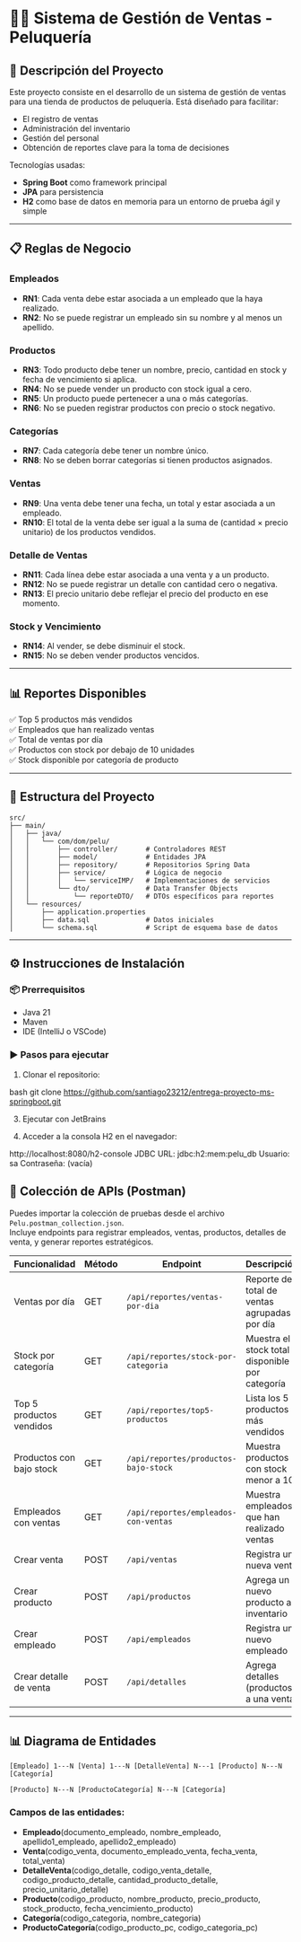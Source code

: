 
# 💇‍♀️ Sistema de Gestión de Ventas - Peluquería

## 📝 Descripción del Proyecto

Este proyecto consiste en el desarrollo de un sistema de gestión de ventas para una tienda de productos de peluquería. Está diseñado para facilitar:

- El registro de ventas  
- Administración del inventario  
- Gestión del personal  
- Obtención de reportes clave para la toma de decisiones

Tecnologías usadas:

- **Spring Boot** como framework principal  
- **JPA** para persistencia  
- **H2** como base de datos en memoria para un entorno de prueba ágil y simple

---

## 📋 Reglas de Negocio

### Empleados
- **RN1**: Cada venta debe estar asociada a un empleado que la haya realizado.  
- **RN2**: No se puede registrar un empleado sin su nombre y al menos un apellido.

### Productos
- **RN3**: Todo producto debe tener un nombre, precio, cantidad en stock y fecha de vencimiento si aplica.  
- **RN4**: No se puede vender un producto con stock igual a cero.  
- **RN5**: Un producto puede pertenecer a una o más categorías.  
- **RN6**: No se pueden registrar productos con precio o stock negativo.

### Categorías
- **RN7**: Cada categoría debe tener un nombre único.  
- **RN8**: No se deben borrar categorías si tienen productos asignados.

### Ventas
- **RN9**: Una venta debe tener una fecha, un total y estar asociada a un empleado.  
- **RN10**: El total de la venta debe ser igual a la suma de (cantidad × precio unitario) de los productos vendidos.

### Detalle de Ventas
- **RN11**: Cada línea debe estar asociada a una venta y a un producto.  
- **RN12**: No se puede registrar un detalle con cantidad cero o negativa.  
- **RN13**: El precio unitario debe reflejar el precio del producto en ese momento.

### Stock y Vencimiento
- **RN14**: Al vender, se debe disminuir el stock.  
- **RN15**: No se deben vender productos vencidos.

---

## 📊 Reportes Disponibles

✅ Top 5 productos más vendidos  
✅ Empleados que han realizado ventas  
✅ Total de ventas por día  
✅ Productos con stock por debajo de 10 unidades  
✅ Stock disponible por categoría de producto  

---

## 📂 Estructura del Proyecto

```
src/
├── main/
│   ├── java/
│   │   └── com/dom/pelu/
│   │       ├── controller/       # Controladores REST
│   │       ├── model/            # Entidades JPA
│   │       ├── repository/       # Repositorios Spring Data
│   │       ├── service/          # Lógica de negocio
│   │       │   └── serviceIMP/   # Implementaciones de servicios
│   │       └── dto/              # Data Transfer Objects
│   │           └── reporteDTO/   # DTOs específicos para reportes
│   └── resources/
│       ├── application.properties
│       ├── data.sql              # Datos iniciales
│       └── schema.sql            # Script de esquema base de datos
```

---

## ⚙️ Instrucciones de Instalación

### 📦 Prerrequisitos

* Java 21
* Maven
* IDE (IntelliJ o VSCode)

### ▶️ Pasos para ejecutar

1. Clonar el repositorio:

bash
git clone https://github.com/santiago23212/entrega-proyecto-ms-springboot.git



3. Ejecutar con JetBrains 



4. Acceder a la consola H2 en el navegador:


http://localhost:8080/h2-console
JDBC URL: jdbc:h2:mem:pelu_db
Usuario: sa
Contraseña: (vacía)

## 📮 Colección de APIs (Postman)

Puedes importar la colección de pruebas desde el archivo `Pelu.postman_collection.json`.  
Incluye endpoints para registrar empleados, ventas, productos, detalles de venta, y generar reportes estratégicos.

| Funcionalidad                  | Método | Endpoint                            | Descripción                                           |
|-------------------------------|--------|-------------------------------------|-------------------------------------------------------|
| Ventas por día                | GET    | `/api/reportes/ventas-por-dia`     | Reporte del total de ventas agrupadas por día        |
| Stock por categoría           | GET    | `/api/reportes/stock-por-categoria`| Muestra el stock total disponible por categoría       |
| Top 5 productos vendidos      | GET    | `/api/reportes/top5-productos`     | Lista los 5 productos más vendidos                    |
| Productos con bajo stock      | GET    | `/api/reportes/productos-bajo-stock`| Muestra productos con stock menor a 10               |
| Empleados con ventas          | GET    | `/api/reportes/empleados-con-ventas`| Muestra empleados que han realizado ventas           |
| Crear venta                   | POST   | `/api/ventas`                       | Registra una nueva venta                              |
| Crear producto                | POST   | `/api/productos`                    | Agrega un nuevo producto al inventario                |
| Crear empleado                | POST   | `/api/empleados`                    | Registra un nuevo empleado                            |
| Crear detalle de venta        | POST   | `/api/detalles`                     | Agrega detalles (productos) a una venta               |

---

## 📊 Diagrama de Entidades

```text
[Empleado] 1---N [Venta] 1---N [DetalleVenta] N---1 [Producto] N---N [Categoría]

[Producto] N---N [ProductoCategoría] N---N [Categoría]
```

### Campos de las entidades:

- **Empleado**(documento_empleado, nombre_empleado, apellido1_empleado, apellido2_empleado)  
- **Venta**(codigo_venta, documento_empleado_venta, fecha_venta, total_venta)  
- **DetalleVenta**(codigo_detalle, codigo_venta_detalle, codigo_producto_detalle, cantidad_producto_detalle, precio_unitario_detalle)  
- **Producto**(codigo_producto, nombre_producto, precio_producto, stock_producto, fecha_vencimiento_producto)  
- **Categoría**(codigo_categoria, nombre_categoria)  
- **ProductoCategoría**(codigo_producto_pc, codigo_categoria_pc)  
